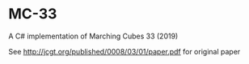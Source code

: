 # MC-33
A C# implementation of Marching Cubes 33 (2019)

See http://jcgt.org/published/0008/03/01/paper.pdf for original paper

